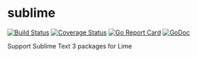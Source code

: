 # sublime
[![Build Status](https://travis-ci.org/limetext/sublime.svg?branch=master)](https://travis-ci.org/limetext/sublime)
[![Coverage Status](https://img.shields.io/coveralls/limetext/sublime.svg?branch=master)](https://coveralls.io/r/limetext/sublime?branch=master)
[![Go Report Card](https://goreportcard.com/badge/github.com/limetext/sublime)](https://goreportcard.com/report/github.com/limetext/sublime)
[![GoDoc](https://godoc.org/github.com/limetext/sublime?status.svg)](https://godoc.org/github.com/limetext/sublime)

Support Sublime Text 3 packages for Lime
